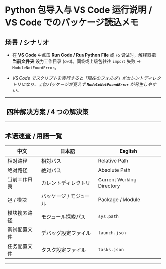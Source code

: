 # Python 包导入与 VS Code 运行说明 / VS Code でのパッケージ読込メモ


## 场景 / シナリオ

- 在 **VS Code** 中点击 **Run Code / Run Python File** 或 `F5` 调试时，解释器把 **当前文件夹** 设为工作目录 (`cwd`)。同级或上级包往往 `import` 失败 → `ModuleNotFoundError`。

- *VS Code でスクリプトを実行すると「現在のフォルダ」がカレントディレクトリになり、上位パッケージが見えず **`ModuleNotFoundError`** が発生しやすい。*


---

##  四种解决方案 / 4 つの解決策

---



## 术语速查 / 用語一覧

| 中文     | 日本語           | English                   |
| ------ | ------------- | ------------------------- |
| 相对路径   | 相対パス          | Relative Path             |
| 绝对路径   | 絶対パス          | Absolute Path             |
| 当前工作目录 | カレントディレクトリ    | Current Working Directory |
| 包 / 模块 | パッケージ / モジュール | Package / Module          |
| 模块搜索路径 | モジュール探索パス     | `sys.path`                |
| 调试配置文件 | デバッグ設定ファイル    | `launch.json`             |
| 任务配置文件 | タスク設定ファイル     | `tasks.json`              |

---



